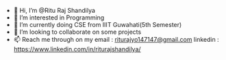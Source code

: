 - 👋 Hi, I’m @Ritu Raj Shandilya
- 👀 I’m interested in Programming
- 🌱 I’m currently doing CSE from IIIT Guwahati(5th Semester)
- 💞️ I’m looking to collaborate on some projects
- 📫 Reach me through on my 
          email    : riturajyo147147@gmail.com
          linkedin : https://www.linkedin.com/in/riturajshandilya/

